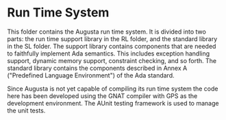 
Run Time System
===============

This folder contains the Augusta run time system. It is divided into two parts: the run time
support library in the RL folder, and the standard library in the SL folder. The support library
contains components that are needed to faithfully implement Ada semantics. This includes
exception handling support, dynamic memory support, constraint checking, and so forth. The
standard library contains the components described in Annex A ("Predefined Language
Environment") of the Ada standard.

Since Augusta is not yet capable of compiling its run time system the code here has been
developed using the GNAT compiler with GPS as the development environment. The AUnit testing
framework is used to manage the unit tests.
